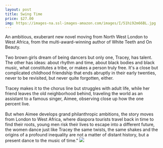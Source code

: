 ```yaml
--- 
layout: post 
title: Swing Time
price: $27.00
img: https://images-na.ssl-images-amazon.com/images/I/51hi92m66BL.jpg
--- 
```

An ambitious, exuberant new novel moving from North West London to West Africa, from the multi-award-winning author of White Teeth and On Beauty.<br><br>Two brown girls dream of being dancers but only one, Tracey, has talent. The other has ideas: about rhythm and time, about black bodies and black music, what constitutes a tribe, or makes a person truly free. It's a close but complicated childhood friendship that ends abruptly in their early twenties, never to be revisited, but never quite forgotten, either. <br><br>Tracey makes it to the chorus line but struggles with adult life, while her friend leaves the old neighborhood behind, traveling the world as an assistant to a famous singer, Aimee, observing close up how the one percent live. <br><br>But when Aimee develops grand philanthropic ambitions, the story moves from London to West Africa, where diaspora tourists travel back in time to find their roots, young men risk their lives to escape into a different future, the women dance just like Tracey the same twists, the same shakes and the origins of a profound inequality are not a matter of distant history, but a present dance to the music of time."
<a href="https://www.amazon.com/Swing-Time-Zadie-Smith/dp/1594203989%3FSubscriptionId%3DAKIAJMENML4FLKMV2CIQ%26tag%3Dpskiba1234-20%26linkCode%3Dxm2%26camp%3D2025%26creative%3D165953%26creativeASIN%3D1594203989"><img src="https://images-na.ssl-images-amazon.com/images/G/01/associates/remote-buy-box/buy1.gif"></a>